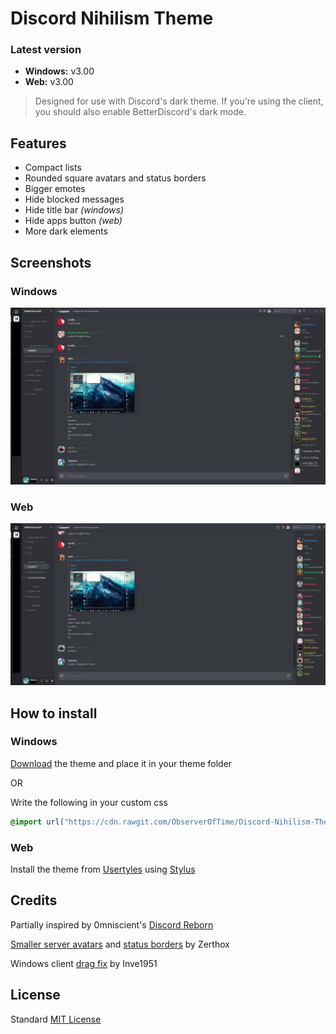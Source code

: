# Discord Nihilism Theme

### Latest version

- **Windows:** v3.00
- **Web:** v3.00

>Designed for use with Discord's dark theme. If you're using the client, you should also enable BetterDiscord's dark mode.

## Features

- Compact lists
- Rounded square avatars and status borders
- Bigger emotes
- Hide blocked messages
- Hide title bar _(windows)_
- Hide apps button _(web)_
- More dark elements

## Screenshots

### Windows
![](images/screenshot-windows.jpg)

### Web
![](images/screenshot-firefox.jpg)

## How to install

### Windows

[Download](http://tiny.cc/nihilism-windows) the theme and place it in your theme folder

OR

Write the following in your custom css
```CSS
@import url("https://cdn.rawgit.com/ObserverOfTime/Discord-Nihilism-Theme/master/Nihilism-Windows.theme.css")
```

### Web

Install the theme from [Usertyles](https://userstyles.org/styles/147291/) using [Stylus](https://github.com/openstyles/stylus#releases)

## Credits

Partially inspired by 0mniscient's [Discord Reborn](https://github.com/0mniscient/Discord-Themes/blob/master/Themes/Discord%20Reborn.theme.css)

[Smaller server avatars](https://github.com/Zerthox/Mini-Discord-Themes/blob/master/themes/SmallerGuilds.theme.css) and [status borders](https://github.com/Zerthox/Mini-Discord-Themes/blob/master/themes/StatusCircles.theme.css) by Zerthox

Windows client [drag fix](https://github.com/Inve1951/BetterDiscordStuff/blob/master/themes/dragfix.theme.css) by Inve1951

## License

Standard [MIT License](./LICENSE)


